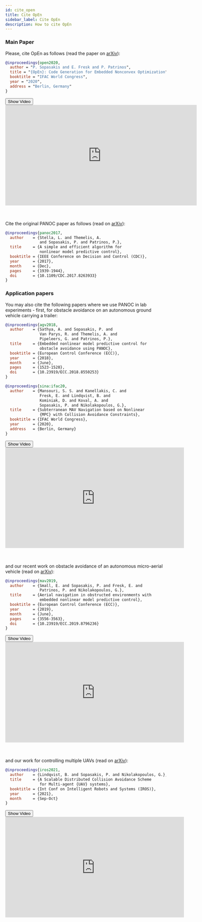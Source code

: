 ```yaml
---
id: cite_open
title: Cite OpEn
sidebar_label: Cite OpEn
description: How to cite OpEn
---
```


<script>
  ((window.gitter = {}).chat = {}).options = {
    room: 'alphaville/optimization-engine'
  };
</script>
<script src="https://sidecar.gitter.im/dist/sidecar.v1.js" async defer></script>
<script type="text/javascript" src="https://cdnjs.cloudflare.com/ajax/libs/mathjax/2.7.1/MathJax.js?config=TeX-AMS-MML_HTMLorMML"></script>
<link rel="stylesheet" href="https://cdnjs.cloudflare.com/ajax/libs/font-awesome/4.7.0/css/font-awesome.min.css">
<script type="text/javascript">
function toggleCollapseExpand(buttonId, containerId, theText) {
    conditionsElement = document.getElementById(containerId);
    techhConditionsButtonElement = document.getElementById(buttonId);
    conditionsDisplay = getComputedStyle(conditionsElement, null).display
    if (conditionsDisplay === "none") {
        conditionsElement.style.display = "block";
        techhConditionsButtonElement.innerHTML = '<i class="fa fa-angle-up"></i> Collapse ' + theText;
    } else {
        conditionsElement.style.display = "none";
        techhConditionsButtonElement.innerHTML = '<i class="fa fa-angle-down"></i> Expand ' + theText;
    }
}
</script>

### Main Paper

Please, cite OpEn as follows (read the paper on <a href="https://arxiv.org/abs/2003.00292">arXiv</a>):
```bibtex
@inproceedings{open2020,
  author = "P. Sopasakis and E. Fresk and P. Patrinos",
  title = "{OpEn}: Code Generation for Embedded Nonconvex Optimization",
  booktitle = "IFAC World Congress",
  year = "2020",
  address = "Berlin, Germany"
}
```

<button onclick="toggleCollapseExpand('videoOpenButton', 'videoOpen', 'Video')" id="videoOpenButton">
  <i class="fa fa-cog fa-spin"></i> 
  Show Video
</button>

<div class="mycontainer" id="videoOpen">
<iframe width='600' 
	height='315' 
	src='https://www.youtube.com/embed/bHZ6eyhj3LM' 
	title='YouTube video player' 
	frameborder='0' 
	allow='accelerometer; autoplay; clipboard-write; encrypted-media; gyroscope; picture-in-picture' 
	allowfullscreen></iframe>
</div>
<br/><br/>

Cite the original PANOC paper as follows (read on <a href="https://arxiv.org/abs/1709.06487">arXiv</a>):
```bibtex
@inproceedings{panoc2017,
  author    = {Stella, L. and Themelis, A. 
               and Sopasakis, P. and Patrinos, P.},
  title     = {A simple and efficient algorithm for
               nonlinear model predictive control},
  booktitle = {IEEE Conference on Decision and Control (CDC)},
  year      = {2017},
  month     = {Dec},
  pages     = {1939-1944},
  doi       = {10.1109/CDC.2017.8263933}
}
```


### Application papers

You may also cite the following papers where we use PANOC in lab experiments - first, for obstacle avoidance on an autonomous ground vehicle carrying a trailer:

```bibtex
@inproceedings{agv2018,
  author    = {Sathya, A. and Sopasakis, P. and 
               Van Parys, R. and Themelis, A. and 
               Pipeleers, G. and Patrinos, P.},
  title     = {Embedded nonlinear model predictive control for 
               obstacle avoidance using PANOC},
  booktitle = {European Control Conference (ECC)},
  year      = {2018},
  month     = {June},
  pages     = {1523-1528},
  doi       = {10.23919/ECC.2018.8550253}
}
```

```bibtex
@inproceedings{sina:ifac20,
  author    = {Mansouri, S. S. and Kanellakis, C. and 
               Fresk, E. and Lindqvist, B. and 
               Kominiak, D. and Koval, A. and 
               Sopasakis, P. and Nikolakopoulos, G.},
  title     = {Subterranean MAV Navigation based on Nonlinear 
               {MPC} with Collision Avoidance Constraints},
  booktitle = {IFAC World Congress},
  year      = {2020},
  address   = {Berlin, Germany}
}
```

<button onclick="toggleCollapseExpand('videoSubterraneanButton', 'videoSubterranean', 'Video')" id="videoSubterraneanButton">
  <i class="fa fa-cog fa-spin"></i> 
  Show Video
</button>

<div class="mycontainer" id="videoSubterranean">
<iframe width="560" height="315" src="https://www.youtube.com/embed/-MP4Sn6Q1uo" title="YouTube video player" frameborder="0" allow="accelerometer; autoplay; clipboard-write; encrypted-media; gyroscope; picture-in-picture" allowfullscreen></iframe>
</div>
<br/><br/>



and our recent work on obstacle avoidance of an autonomous micro-aerial vehicle (read on <a href="https://arxiv.org/abs/1812.04755">arXiv</a>):

```bibtex
@inproceedings{mav2019,
  author    = {Small, E. and Sopasakis, P. and Fresk, E. and 
               Patrinos, P. and Nikolakopoulos, G.},
  title     = {Aerial navigation in obstructed environments with
               embedded nonlinear model predictive control},
  booktitle = {European Control Conference (ECC)},
  year      = {2019},
  month     = {June},
  pages     = {3556-3563},
  doi       = {10.23919/ECC.2019.8796236}
}
```

<button onclick="toggleCollapseExpand('videoAerialObstructedButton', 'videoAerialObstructed', 'Video')" id="videoAerialObstructedButton">
  <i class="fa fa-cog fa-spin"></i> 
  Show Video
</button>

<div class="mycontainer" id="videoAerialObstructed">
<iframe width="560" height="315" src="https://www.youtube.com/embed/E4vCSJw97FQ" title="YouTube video player" frameborder="0" allow="accelerometer; autoplay; clipboard-write; encrypted-media; gyroscope; picture-in-picture" allowfullscreen></iframe>
</div>
<br/><br/>

and our work for controlling multiple UAVs (read on <a href="https://arxiv.org/abs/2104.03783">arXiv</a>):

```bibtex
@inproceedings{iros2021,
  author    = {Lindqvist, B. and Sopasakis, P. and Nikolakopoulos, G.},
  title     = {A Scalable Distributed Collision Avoidance Scheme 
               for Multi-agent {UAV} systems},
  booktitle = {Int Conf on Intelligent Robots and Systems (IROS)},
  year      = {2021},
  month     = {Sep-Oct}
}
```

<button onclick="toggleCollapseExpand('videoMultiAgentButton', 'videoMultiAgent', 'Video')" id="videoMultiAgentButton">
  <i class="fa fa-cog fa-spin"></i> 
  Show Video
</button>

<div class="mycontainer" id="videoMultiAgent">
<iframe width="560" height="315" src="https://www.youtube.com/embed/3kyiL6MZaag" title="YouTube video player" frameborder="0" allow="accelerometer; autoplay; clipboard-write; encrypted-media; gyroscope; picture-in-picture" allowfullscreen></iframe>
</div>


